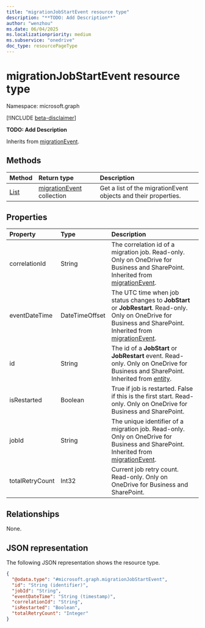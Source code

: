 ```yaml
---
title: "migrationJobStartEvent resource type"
description: "**TODO: Add Description**"
author: "wenzhou"
ms.date: 06/04/2025
ms.localizationpriority: medium
ms.subservice: "onedrive"
doc_type: resourcePageType
---
```


# migrationJobStartEvent resource type

Namespace: microsoft.graph

[!INCLUDE [beta-disclaimer](../../includes/beta-disclaimer.md)]

**TODO: Add Description**


Inherits from [migrationEvent](../resources/migrationevent.md).


## Methods
|Method|Return type|Description|
|:---|:---|:---|
|[List](../api/migrationjob-list-progressevents.md)|[migrationEvent](../resources/migrationevent.md) collection|Get a list of the migrationEvent objects and their properties.|

## Properties
|Property|Type|Description|
|:---|:---|:---|
|correlationId|String|The correlation id of a migration job. Read-only. Only on OneDrive for Business and SharePoint. Inherited from [migrationEvent](../resources/migrationevent.md).|
|eventDateTime|DateTimeOffset|The UTC time when job status changes to **JobStart** or **JobRestart**. Read-only. Only on OneDrive for Business and SharePoint. Inherited from [migrationEvent](../resources/migrationevent.md).|
|id|String|The id of a **JobStart** or **JobRestart** event. Read-only. Only on OneDrive for Business and SharePoint. Inherited from [entity](../resources/entity.md).|
|isRestarted|Boolean|True if job is restarted. False if this is the first start. Read-only. Only on OneDrive for Business and SharePoint.|
|jobId|String|The unique identifier of a migration job. Read-only. Only on OneDrive for Business and SharePoint. Inherited from [migrationEvent](../resources/migrationevent.md).|
|totalRetryCount|Int32|Current job retry count. Read-only. Only on OneDrive for Business and SharePoint.|

## Relationships
None.

## JSON representation
The following JSON representation shows the resource type.
<!-- {
  "blockType": "resource",
  "keyProperty": "id",
  "@odata.type": "microsoft.graph.migrationJobStartEvent",
  "baseType": "microsoft.graph.migrationEvent",
  "openType": false
}
-->
``` json
{
  "@odata.type": "#microsoft.graph.migrationJobStartEvent",
  "id": "String (identifier)",
  "jobId": "String",
  "eventDateTime": "String (timestamp)",
  "correlationId": "String",
  "isRestarted": "Boolean",
  "totalRetryCount": "Integer"
}
```
